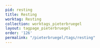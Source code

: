 ```yaml
---
pid: resting
title: Resting
worktag: Resting
collection: worktags_pieterbruegel
layout: tagpage_pieterbruegel
order: '126'
permalink: "/pieterbruegel/tags/resting"
---
```

